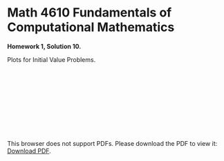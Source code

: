 # Math 4610 Fundamentals of Computational Mathematics
**Homework 1, Solution 10.**
  
Plots for Initial Value Problems.

<object data="https://gbmitchell.github.io/math4610/HW1/IVP_Plot.pdf" type="application/pdf" width="700px" height="700px">
    <embed src="https://gbmitchell.github.io/math4610/HW1/IVP_Plot.pdf">
        <p>This browser does not support PDFs. Please download the PDF to view it: <a href="http://gbmitchell.github.io/math4610/HW1/IVP_Plot.pdf">Download PDF</a>.</p>
    </embed>
</object>
